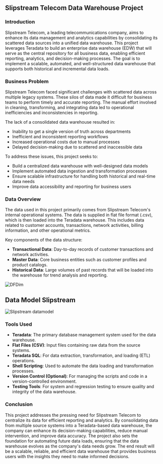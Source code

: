 ## Slipstream Telecom Data Warehouse Project

### Introduction

Slipstream Telecom, a leading telecommunications company, aims to enhance its data management and analytics capabilities by consolidating its scattered data sources into a unified data warehouse. This project leverages Teradata to build an enterprise data warehouse (EDW) that will serve as the central repository for all business data, enabling efficient reporting, analytics, and decision-making processes. The goal is to implement a scalable, automated, and well-structured data warehouse that supports both historical and incremental data loads.

### Business Problem

Slipstream Telecom faced significant challenges with scattered data across multiple legacy systems. These silos of data made it difficult for business teams to perform timely and accurate reporting. The manual effort involved in cleaning, transforming, and integrating data led to operational inefficiencies and inconsistencies in reporting.

The lack of a consolidated data warehouse resulted in:
- Inability to get a single version of truth across departments
- Inefficient and inconsistent reporting workflows
- Increased operational costs due to manual processes
- Delayed decision-making due to scattered and inaccessible data

To address these issues, this project seeks to:
- Build a centralized data warehouse with well-designed data models
- Implement automated data ingestion and transformation processes
- Ensure scalable infrastructure for handling both historical and real-time data needs
- Improve data accessibility and reporting for business users

### Data Overview

The data used in this project primarily comes from Slipstream Telecom's internal operational systems. The data is supplied in flat file format (.csv), which is then loaded into the Teradata warehouse. This includes data related to customer accounts, transactions, network activities, billing information, and other operational metrics.

Key components of the data structure:
- **Transactional Data**: Day-to-day records of customer transactions and network activities.
- **Master Data**: Core business entities such as customer profiles and product catalogs.
- **Historical Data**: Large volumes of past records that will be loaded into the warehouse for trend analysis and reporting.

 ![DFDim](https://github.com/user-attachments/assets/827a8b13-e184-4ff9-babc-c54d329c9b21)
 
## Data Model Slipstream 


![Slipstream datamodel](https://github.com/user-attachments/assets/5e0c8ed7-74a0-4cd5-b186-68728fceb7b4)


### Tools Used

- **Teradata**: The primary database management system used for the data warehouse.
- **Flat Files (CSV)**: Input files containing raw data from the source systems.
- **Teradata SQL**: For data extraction, transformation, and loading (ETL) operations.
- **Shell Scripting**: Used to automate the data loading and transformation processes.
- **Version Control (Optional)**: For managing the scripts and code in a version-controlled environment.
- **Testing Tools**: For system and regression testing to ensure quality and integrity of the data warehouse.

### Conclusion

This project addresses the pressing need for Slipstream Telecom to centralize its data for efficient reporting and analytics. By consolidating data from multiple source systems into a Teradata-based data warehouse, the company can enhance its decision-making capabilities, reduce manual intervention, and improve data accuracy. The project also sets the foundation for automating future data loads, ensuring that the data warehouse evolves as the company's data needs grow. The end result will be a scalable, reliable, and efficient data warehouse that provides business users with the insights they need to make informed decisions.

